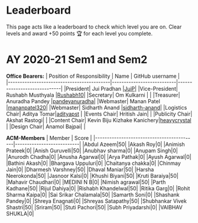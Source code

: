 # Leaderboard

This page acts like a leaderboard to check which level you are on. Clear levels and award +50 points :trophy: for each level you complete.

# AY 2020-21 Sem1 and Sem2

**Office Bearers:**
|         Position of Responsibility        |            Name           |       GitHub username       |    
|-------------------------------------------|---------------------------|-----------------------------|
|President| Jui Pradhan |[JuiP](https://github.com/JuiP)|
|Vice-President| Rushabh Musthyala |[Rushabh10](https://github.com/Rushabh10)|
|Secretary| Om Kulkarni | |
|Treasurer| Anuradha Pandey |[pandeyanuradha](https://github.com/pandeyanuradha)|
|Webmaster| Manan Patel |[mananpatel320](https://github.com/mananpatel320)|
|Webmaster| Sidharth Anand |[sidharth-anand](https://github.com/sidharth-anand)|
|Logistics Chair| Aditya Tomar|[adityapst](https://github.com/adityapst) |
|Events Chair| Hritish Jain| |
|Publicity Chair| Akshat Rastogi| |
|Content Chair| Kevin Biju Kizhake Kanichery|[heavycrystal](https://github.com/heavycrystal) |
|Design Chair| Anamol Bajpai| |

**ACM-Members**
|                   Member                  |           Score           |
|-------------------------------------------|---------------------------|
|Abdul Azeem|50|
|Akash Roy|0|
|Animish Prateek|0|
|Anish Guruvelli|50|
|Anubhav sharma|0|
|Anupam Singh|0|
|Anurodh Chadha|0|
|Anusha Agarwal|0|
|Arya Pathak|0|
|Ayush Agarwal|0|
|Bathini Akash|0|
|Bhargava Uppuluri|0|
|Chaitanya chakka|0|
|Chinmay Jain|0|
|Dharmesh Varshney|50|
|Dhaval Maniar|50|
|Harsha Neerokonda|50|
|Jasnoor Kalsi|0|
|Khushi Biyani|50|
|Kruti Baraiya|50|
|Mahavir Chaudhari|0|
|MEDINI N B|0|
|Nimish agrawal|50|
|Parth Kadhane|50|
|Rijul Dahiya|0|
|Rishabh Khandelwal|50|
|Ritika Garg|0|
|Rohit Sharma Kaipa|0|
|Sai Srikar Chalamala|50|
|Samarth Soni|0|
|Shashank Pandey|0|
|Shreya Enagnati|0|
|Shreyas Satapathy|50|
|Shubhankar Vivek Shastri|50|
|Sriram|50|
|Stuti Pachori|50|
|Subh Priyadarshi|0|
|VAIBHAV SHUKLA|0|

